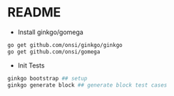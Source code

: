 # README

- Install ginkgo/gomega

```sh 
go get github.com/onsi/ginkgo/ginkgo
go get github.com/onsi/gomega
```

- Init Tests

```sh 
ginkgo bootstrap ## setup 
ginkgo generate block ## generate block test cases
```

